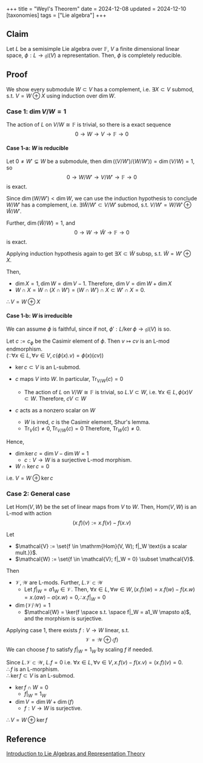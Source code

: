 +++
title = "Weyl's Theorem"
date = 2024-12-08
updated = 2024-12-10
[taxonomies]
tags = ["Lie algebra"]
+++

## Claim

Let $L$ be a semisimple Lie algebra over $\mathbb{F}$, $V$ a finite dimensional linear space, $\phi: L \to \mathfrak{gl}(V)$ a representation. Then, $\phi$ is completely reducible.

## Proof

We show every submodule $W \subset V$ has a complement, i.e. $\exists X \subset V$ submod, s.t. $V = W \oplus X$ using induction over $\dim{W}$.

### Case 1: $\dim V/W = 1$

The action of $L$ on $V/W \cong \mathbb{F}$ is trivial, so there is a exact sequence
$$ 0 \to W \to V \to \mathbb{F} \to 0$$

#### Case 1-a: $W$ is reducible

Let $0 \neq W' \subsetneq W$ be a submodule, then $\dim((V/W') / (W/W')) = \dim(V/W) = 1$, so
$$ 0 \to W/W' \to V/W' \to \mathbb{F} \to 0$$
is exact.

Since $\dim (W/W') < \dim W$, we can use the induction hypothesis to conclude $W/W'$ has a complement, i.e.
$\exists \tilde{W}/W' \subset V/W'$ submod, s.t. $V/W' = W/W' \oplus \tilde{W}/W'$.

Further, $\dim (\tilde{W}/W) = 1$, and
$$ 0 \to W \to \tilde{W} \to \mathbb{F} \to 0$$
is exact.

Applying induction hypothesis again to get $\exists X \subset \tilde{W}$ subsp, s.t. $\tilde{W} = W' \oplus X$.

Then,

- $\dim X = 1, \dim W = \dim V - 1.$ Therefore, $\dim V = \dim W + \dim X$
- $W \cap X = W \cap (X \cap W') = (W \cap W') \cap X \subset W' \cap X = 0.$

$\therefore V = W \oplus X$

#### Case 1-b: $W$ is irreducible

We can assume $\phi$ is faithful, since if not, $\phi' : L/\ker \phi \to \mathfrak{gl}(V)$ is so.

Let $c := c_\phi$ be the Casimir element of $\phi$. Then $v \mapsto cv$ is an L-mod endmorphism.  
($\because \forall x \in L, \forall v \in V, c (\phi(x).v)= \phi(x) (cv)$)

- $\ker c \subset V$ is an L-submod.
- $c$ maps $V$ into $W$. In particular, $\mathrm{Tr}_{V/W} (c) = 0$
  - The action of $L$ on $V/W \cong \mathbb{F}$ is trivial, so $L.V \subset W$, i.e. $\forall x \in L, \phi(x) V \subset W$. Therefore, $cV \subset W$

- $c$ acts as a nonzero scalar on $W$
  - $W$ is irred, $c$ is the Casimir element, Shur's lemma.
  - $\mathrm{Tr}_V(c) \neq 0, \mathrm{Tr} _{V/W}(c) = 0$ Therefore, $\mathrm{Tr}_W (c) \neq 0.$

Hence,

- $\dim \ker c= \dim V - \dim W = 1$
  - $c: V \to W$ is a surjective L-mod morphism.
- $W \cap \ker c = 0$

i.e. $V = W \oplus \ker c$

### Case 2: General case

Let $\mathrm{Hom}(V, W)$ be the set of linear maps from $V$ to $W$. Then, $\mathrm{Hom}(V, W)$ is an L-mod with action
$$(x.f)(v) := x.f(v) - f(x.v)$$

Let

- $\mathcal{V} := \set{f \in \mathrm{Hom}(V, W);  f|_W \text{is a scalar mult.}}$.
- $\mathcal{W} := \set{f \in \mathcal{V}; f|_W = 0} \subset \mathcal{V}$.

Then

- $\mathcal{V}, \mathcal{W}$ are L-mods. Further, $L.\mathcal{V} \subset \mathcal{W}$
  - Let $f|_W = a 1_W \in \mathcal{V}$. Then, $\forall x \in L, \forall w \in W, (x.f)(w) = x.f(w) - f(x.w) = x.(aw) - a(x.w) = 0, \therefore x.f|_W = 0$
- $\dim (\mathcal{V} / \mathcal{W}) = 1$
  - $\mathcal{W} = \ker(f \space s.t. \space f|_W = a1_W \mapsto a)$, and the morphism is surjective.

Applying case 1, there exists $f: V \to W$ linear, s.t.
$$\mathcal{V} = \mathcal{W} \oplus \langle f \rangle$$
We can choose $f$ to satisfy $f|_W = 1_W$ by scaling $f$ if needed.

Since $L.\mathcal{V} \subset \mathcal{W}$, $L.f = 0$ i.e. $\forall x \in L, \forall v \in V, x.f(v) - f(x.v) = (x.f)(v) = 0.$  
$\therefore f$ is an L-morphism.  
$\therefore \ker f \subset V$ is an L-submod.

- $\ker f \cap W = 0$
  - $f|_W = 1_W$
- $\dim V = \dim W + \dim \langle f \rangle$
  - $f: V \to W$ is surjective.

$\therefore V = W \oplus \ker f$

## Reference

[Introduction to Lie Algebras and Representation Theory](https://link.springer.com/book/10.1007/978-1-4612-6398-2)

